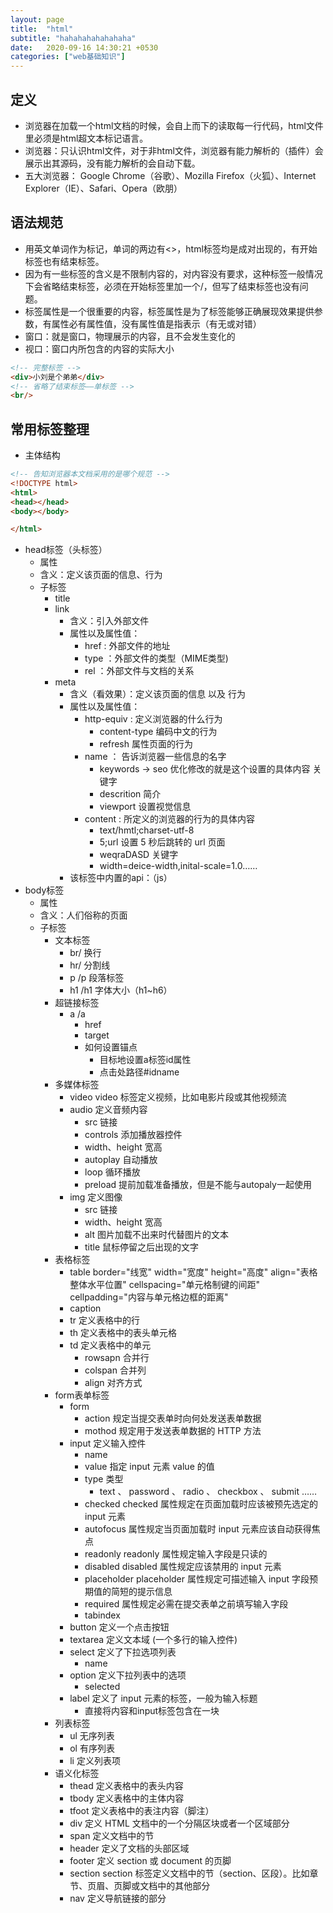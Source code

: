 ```yaml
---
layout: page
title:  "html"
subtitle: "hahahahahahahaha"
date:   2020-09-16 14:30:21 +0530
categories: ["web基础知识"]
---
```


## 定义

- 浏览器在加载一个html文档的时候，会自上而下的读取每一行代码，html文件里必须是html超文本标记语言。
- 浏览器：只认识html文件，对于非html文件，浏览器有能力解析的（插件）会展示出其源码，没有能力解析的会自动下载。
- 五大浏览器： Google Chrome（谷歌）、Mozilla Firefox（火狐）、Internet Explorer（IE）、Safari、Opera（欧朋） 

## 语法规范

- 用英文单词作为标记，单词的两边有<>，html标签均是成对出现的，有开始标签也有结束标签。
- 因为有一些标签的含义是不限制内容的，对内容没有要求，这种标签一般情况下会省略结束标签，必须在开始标签里加一个/，但写了结束标签也没有问题。
- 标签属性是一个很重要的内容，标签属性是为了标签能够正确展现效果提供参数，有属性必有属性值，没有属性值是指表示（有无或对错）
- 窗口：就是窗口，物理展示的内容，且不会发生变化的
- 视口：窗口内所包含的内容的实际大小


```html
<!-- 完整标签 -->
<div>小刘是个弟弟</div>
<!-- 省略了结束标签——单标签 -->
<br/>
```

## 常用标签整理

- 主体结构

```html
<!-- 告知浏览器本文档采用的是哪个规范 -->
<!DOCTYPE html>
<html>
<head></head>
<body></body>

</html>
```

- head标签（头标签）
    - 属性
    - 含义：定义该页面的信息、行为
    - 子标签
        - title
        - link
            - 含义：引入外部文件
             - 属性以及属性值：
                - href : 外部文件的地址
                - type ：外部文件的类型（MIME类型)
                - rel ：外部文件与文档的关系
        - meta
            - 含义（看效果）：定义该页面的信息 以及 行为
            - 属性以及属性值：
                - http-equiv : 定义浏览器的什么行为
                    - content-type  编码中文的行为
                    - refresh   属性页面的行为
                - name ： 告诉浏览器一些信息的名字
                    - keywords -> seo 优化修改的就是这个设置的具体内容      关键字
                    - descrition    简介
                    - viewport      设置视觉信息
                - content : 所定义的浏览器的行为的具体内容
                    - text/hmtl;charset-utf-8
                    - 5;url     设置 5 秒后跳转的 url 页面
                    - weqraDASD     关键字
                    - width=deice-width,inital-scale=1.0……
            - 该标签中内置的api：（js）
- body标签
    - 属性
    - 含义：人们俗称的页面
    - 子标签
        - 文本标签
            - br/   换行
            - hr/   分割线
            - p /p   段落标签
            - h1 /h1 字体大小（h1~h6）
        - 超链接标签
            -  a  /a
                - href
                - target
                - 如何设置锚点
                    - 目标地设置a标签id属性
                    - 点击处路径#idname
        - 多媒体标签
            - video video 标签定义视频，比如电影片段或其他视频流
            - audio 定义音频内容
                - src   链接
                - controls  添加播放器控件
                - width、height     宽高
                - autoplay  自动播放
                - loop  循环播放
                - preload   提前加载准备播放，但是不能与autopaly一起使用
            - img   定义图像
                - src   链接
                - width、height 宽高
                - alt   图片加载不出来时代替图片的文本
                - title 鼠标停留之后出现的文字
        - 表格标签
            - table     border="线宽" width="宽度" height="高度" align="表格整体水平位置"  cellspacing="单元格制键的间距" cellpadding="内容与单元格边框的距离"
            - caption
            - tr    定义表格中的行
            - th    定义表格中的表头单元格
            - td    定义表格中的单元
                - rowsapn   合并行
                - colspan   合并列
                - align     对齐方式
        - form表单标签
            - form
                - action    规定当提交表单时向何处发送表单数据
                - mothod    规定用于发送表单数据的 HTTP 方法
            - input	    定义输入控件
                - name  
                - value 	指定 input 元素 value 的值
                - type  类型
                    - text 、 password 、 radio 、 checkbox 、 submit ……
                - checked   checked 属性规定在页面加载时应该被预先选定的 input 元素
                - autofocus 属性规定当页面加载时 input 元素应该自动获得焦点
                - readonly  readonly 属性规定输入字段是只读的
                - disabled  	disabled 属性规定应该禁用的 input 元素
                - placeholder   placeholder 属性规定可描述输入 input 字段预期值的简短的提示信息
                - required  属性规定必需在提交表单之前填写输入字段
                - tabindex
            - button    定义一个点击按钮
            - textarea  定义文本域 (一个多行的输入控件)
            - select    	定义了下拉选项列表
                - name
            - option    	定义下拉列表中的选项
                - selected
            - label 	定义了 input 元素的标签，一般为输入标题
                - 直接将内容和input标签包含在一块
        - 列表标签
            - ul    无序列表
            - ol    有序列表
            - li    定义列表项
        - 语义化标签
            - thead     定义表格中的表头内容
            - tbody 	定义表格中的主体内容
            - tfoot     定义表格中的表注内容（脚注）
            - div   定义 HTML 文档中的一个分隔区块或者一个区域部分
            - span  	定义文档中的节
            - header    定义了文档的头部区域
            - footer    定义 section 或 document 的页脚
            - section   section 标签定义文档中的节（section、区段）。比如章节、页眉、页脚或文档中的其他部分
            - nav    定义导航链接的部分